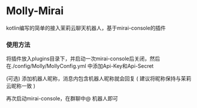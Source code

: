 # Molly-Mirai


kotlin编写的简单的接入茉莉云聊天机器人，基于mirai-console的插件

### 使用方法

将插件放入plugins目录下，并启动一次mirai-console后关闭，然后在./config/Molly/MollyConfig.yml 中添加Api-Key和Api-Secret

(可选) 添加机器人昵称，消息内包含机器人昵称就会回复 ( 建议将昵称保持与茉莉云昵称一致 )

再次启动mirai-console，在群聊中@ 机器人即可